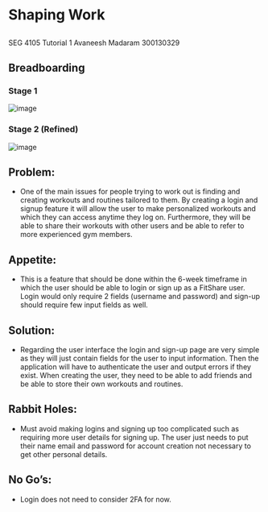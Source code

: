 # Shaping Work

##
SEG 4105 Tutorial 1
Avaneesh Madaram
300130329

## Breadboarding
### Stage 1
![image](https://github.com/AvaneeshM/seg4105_playground/assets/55166169/14c2290d-53fd-4b93-9534-3095c1493240)


### Stage 2 (Refined)
![image](https://github.com/AvaneeshM/seg4105_playground/assets/55166169/4c44ce2e-6afb-4e30-ba13-956377504aa8)

## Problem:
  -	One of the main issues for people trying to work out is finding and creating workouts and routines tailored to them. By creating a login and signup feature it will allow the user to make personalized workouts and which they can access anytime they log on. Furthermore, they will be able to share their workouts with other users and be able to refer to more experienced gym members. 

## Appetite:
  -	This is a feature that should be done within the 6-week timeframe in which the user should be able to login or sign up as a FitShare user. Login would only require 2 fields (username and password) and sign-up should require few input fields as well. 

## Solution:
  -	Regarding the user interface the login and sign-up page are very simple as they will just contain fields for the user to input information. Then the application will have to authenticate the user and output errors if they exist. When creating the user, they need to be able to add friends and be able to store their own workouts and routines.

## Rabbit Holes:
  -	Must avoid making logins and signing up too complicated such as requiring more user details for signing up. The user just needs to put their name email and password for account creation not necessary to get other personal details.

## No Go’s:
-	Login does not need to consider 2FA for now.
